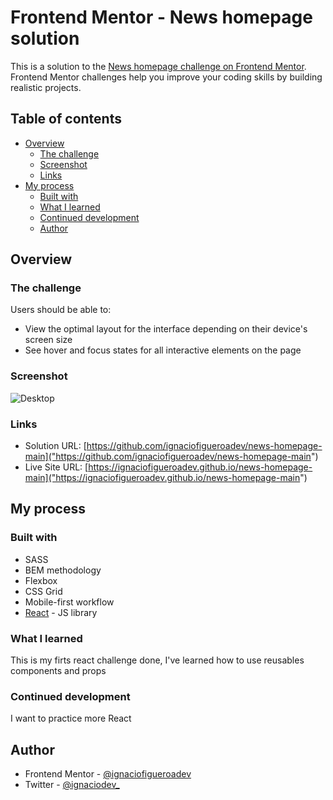 # Frontend Mentor - News homepage solution

This is a solution to the [News homepage challenge on Frontend Mentor](https://www.frontendmentor.io/challenges/news-homepage-H6SWTa1MFl). Frontend Mentor challenges help you improve your coding skills by building realistic projects.

## Table of contents

- [Overview](#overview)
  - [The challenge](#the-challenge)
  - [Screenshot](#screenshot)
  - [Links](#links)
- [My process](#my-process)
  - [Built with](#built-with)
  - [What I learned](#what-i-learned)
  - [Continued development](#continued-development)
  - [Author](#author)

## Overview

### The challenge

Users should be able to:

- View the optimal layout for the interface depending on their device's screen size
- See hover and focus states for all interactive elements on the page

### Screenshot

![Desktop]("./src/assets/design/desktop-preview.jpg")

### Links

- Solution URL: [https://github.com/ignaciofigueroadev/news-homepage-main]("https://github.com/ignaciofigueroadev/news-homepage-main")
- Live Site URL: [https://ignaciofigueroadev.github.io/news-homepage-main]("https://ignaciofigueroadev.github.io/news-homepage-main")

## My process

### Built with

- SASS
- BEM methodology
- Flexbox
- CSS Grid
- Mobile-first workflow
- [React](https://reactjs.org/) - JS library

### What I learned

This is my firts react challenge done, I've learned how to use reusables components and props

### Continued development

I want to practice more React

## Author

- Frontend Mentor - [@ignaciofigueroadev](https://www.frontendmentor.io/profile/ignaciofigueroadev)
- Twitter - [@ignaciodev\_](https://www.twitter.com/ignaciodev_)
